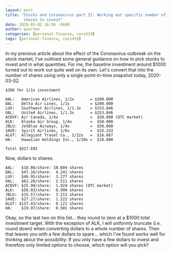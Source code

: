 ```yaml
---
layout: post
title: "Stocks and Coronavirus part II: Working out specific number of
        shares to invest"
date: 2020-03-02 16:56 -0600
author: quorten
categories: [personal-finance, covid19]
tags: [personal-finance, covid19]
---
```


In my previous article about the effect of the Coronavirus outbreak on
the stock market, I've outlined some general guidance on how to pick
stocks to invest and in what quantities.  For me, the baseline
investment around $1000 turned out to work out quite well on its own.
Let's convert that into the number of shares using only a single
point-in-time snapshot today, 2020-03-02.

```
$200 for 1/1x investment

AAL:   American Airlines, 1/1x       = $200.000
DAL:   Delta Air Lines, 1/1x         = $200.000
LUV:   Southwest Airlines, 1/1.3x    = $153.846
UAL:   United Airlines, 1/1.3x       = $153.846
ACDVF: Air Canada, 1/4x              =  $50.000 (OTC market)
ALK:   Alaska Air Group, 1/4x        =  $50.000
JBLU:  JetBlue Airways, 1/4x         =  $50.000
SAVE:  Spirit Airlines, 1/6x         =  $33.333
ALGT:  Allegiant Travel Co., 1/12x   =  $16.667
HA:    Hawaiian Holdings Inc., 1/20x =  $10.000

Total $917.692
```

Now, dollars to shares:

<!-- more -->

```
AAL:   $18.86/share: 10.604 shares
DAL:   $47.16/share:  4.241 shares
LUV:   $46.95/share:  3.277 shares
UAL:   $61.26/share:  2.511 shares
ACDVF: $25.99/share:  1.924 shares (OTC market)
ALK:   $50.03/share:  0.999 shares
JBLU:  $15.57/share:  3.211 shares
SAVE:  $27.27/share:  1.222 shares
ALGT: $137.43/share:  0.121 shares
HA:    $19.97/share:  0.501 shares
```

Okay, so the last two on this list... they round to zero at a $1000
total investment target.  With the exception of ALK, I will uniformly
truncate (i.e. round down) when converting dollars to a whole number
of shares.  Then that leaves you with a few dollars to spare... which
I've found works well for thinking about the possibility: If you only
have a few dollars to invest and therefore only limited options to
choose, which option will you pick?
